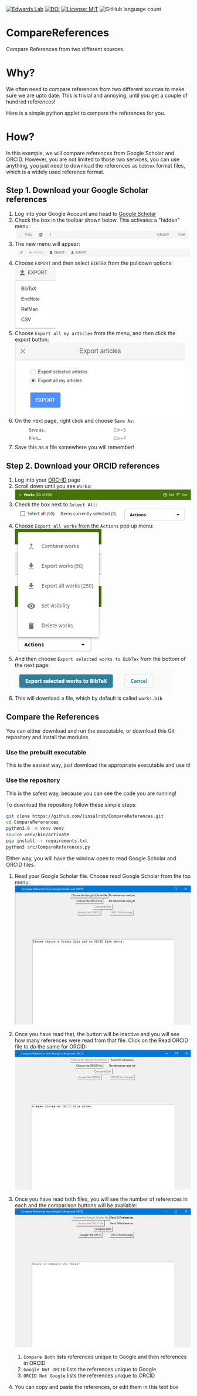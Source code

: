 [![Edwards Lab](https://img.shields.io/badge/Bioinformatics-EdwardsLab-03A9F4)](https://edwards.sdsu.edu/research)
[![DOI](https://www.zenodo.org/badge/440388622.svg)](https://www.zenodo.org/badge/latestdoi/440388622)
[![License: MIT](https://img.shields.io/badge/License-MIT-yellow.svg)](https://opensource.org/licenses/MIT)
![GitHub language count](https://img.shields.io/github/languages/count/linsalrob/PyFBA)


# CompareReferences
Compare References from two different sources.

# Why?

We often need to compare references from two different sources to make sure we are upto
date. This is trivial and annoying, until you get a couple of hundred references!

Here is a simple python applet to compare the references for you. 


# How?

In this example, we will compare references from Google Scholar and ORCID. However, 
you are not limited to those two services, you can use anything, you just need to
download the references as `bibtex` format files, which is a widely used
reference format.

## Step 1. Download your Google Scholar references
1. Log into your Google Account and head to [Google Scholar](https://scholar.google.com/)
2. Check the box in the toolbar shown below. This activates a "hidden" menu:<br />
[![Google Scholar Toolbar](images/gs1.png)](https://scholar.google.com)
3. The new menu will appear:<br />
[![Google Scholar Toolbar with Export Options](images/gs2.png)](https://scholar.google.com/)
4. Choose `EXPORT` and then select `BIBTEX` from the pulldown options:<br />
![Google Scholar Export Options](images/gs3.png)
5. Choose `Export all my articles` from the menu, and then click the export button:<br />
![Google Scholar Export All Articles](images/gs4.png)
6. On the next page, right click and choose `Save As`:<br />
![Google Scholar Export All Articles](images/gs5.png)
7. Save this as a file somewhere you will remember!

## Step 2. Download your ORCID references
1. Log into your [ORC-ID](https://orcid.org/) page
2. Scroll down until you see `Works`:<br />
![ORCID Works](images/orcid1.png)
3. Check the box next to `Select All`:<br />
![ORCID checkbox](images/orcid2.png)
4. Choose `Export all works` from the `Actions` pop up menu:<br />
![ORCID checkbox](images/orcid3.png)
5. And then choose `Export selected works to BibTex` from the bottom of the next page:<br />
![ORCID checkbox](images/orcid4.png)
6. This will download a file, which by default is called `works.bib`

## Compare the References

You can either download and run the executable, or download this Git repository
and install the modules.

### Use the prebuilt executable

This is the easiest way, just download the appropriate executable and use it!

### Use the repository

This is the safest way, because you can see the code you are running!

To download the repository follow these simple steps:

```bash
git clone https://github.com/linsalrob/CompareReferences.git
cd CompareReferences
python3.9 -m venv venv
source venv/bin/activate
pip install -r requirements.txt
python3 src/CompareReferences.py 
```

Either way, you will have the window open to read Google Scholar and ORCID files.

1. Read your Google Scholar file. Choose read Google Scholar from the top menu:<br />
![Import GS](images/cr1.png)
2. Once you have read that, the button will be inactive and you will see how many references were read from that file.
Click on the Read ORCID file to do the same for ORCID:<br />
![Import GS](images/cr2.png)
3. Once you have read both files, you will see the number of references in each and the
comparison buttons will be available:<br />
![Import GS](images/cr3.png)

   1. `Compare Both` lists references unique to Google and then references in ORCID
   2. `Google Not ORCID` lists the references unique to Google
   3. `ORCID Not Google` lists the references unique to ORCID
4. You can copy and paste the references, or edit them in this text box 